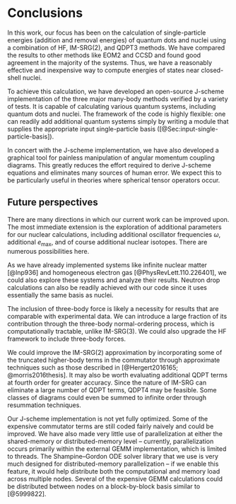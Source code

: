 # Conclusions

In this work, our focus has been on the calculation of single-particle energies (addition and removal energies) of quantum dots and nuclei using a combination of HF, IM-SRG(2), and QDPT3 methods.  We have compared the results to other methods like EOM2 and CCSD and found good agreement in the majority of the systems.  Thus, we have a reasonably effective and inexpensive way to compute energies of states near closed-shell nuclei.

To achieve this calculation, we have developed an open-source J-scheme implementation of the three major many-body methods verified by a variety of tests.  It is capable of calculating various quantum systems, including quantum dots and nuclei.  The framework of the code is highly flexible: one can readily add additional quantum systems simply by writing a module that supplies the appropriate input single-particle basis ([@Sec:input-single-particle-basis]).

In concert with the J-scheme implementation, we have also developed a graphical tool for painless manipulation of angular momentum coupling diagrams.  This greatly reduces the effort required to derive J-scheme equations and eliminates many sources of human error.  We expect this to be particularly useful in theories where spherical tensor operators occur.

## Future perspectives

There are many directions in which our current work can be improved upon.  The most immediate extension is the exploration of additional parameters for our nuclear calculations, including additional oscillator frequencies $\omega$, additional $e_{\mathrm{max}}$, and of course additional nuclear isotopes.  There are numerous possibilities here.

As we have already implemented systems like infinite nuclear matter [@lnp936] and homogeneous electron gas [@PhysRevLett.110.226401], we could also explore these systems and analyze their results.  Neutron drop calculations can also be readily achieved with our code since it uses essentially the same basis as nuclei.

The inclusion of three-body force is likely a necessity for results that are comparable with experimental data.  We can introduce a large fraction of its contribution through the three-body normal-ordering process, which is computationally tractable, unlike IM-SRG(3).  We could also upgrade the HF framework to include three-body forces.

We could improve the IM-SRG(2) approximation by incorporating some of the truncated higher-body terms in the commutator through approximate techniques such as those described in [@Hergert2016165; @morris2016thesis].  It may also be worth evaluating additional QDPT terms at fourth order for greater accuracy.  Since the nature of IM-SRG can eliminate a large number of QDPT terms, QDPT4 may be feasible.  Some classes of diagrams could even be summed to infinite order through resummation techniques.

Our J-scheme implementation is not yet fully optimized.  Some of the expensive commutator terms are still coded fairly naively and could be improved.  We have also made very little use of parallelization at either the shared-memory or distributed-memory level – currently, parallelization occurs primarily within the external GEMM implementation, which is limited to threads.  The Shampine–Gordon ODE solver library that we use is very much designed for distributed-memory parallelization – if we enable this feature, it would help distribute both the computational and memory load across multiple nodes.  Several of the expensive GEMM calculations could be distributed between nodes on a block-by-block basis similar to [@5999822].
